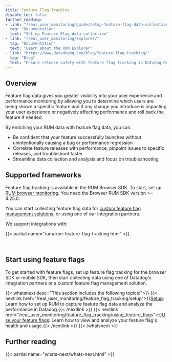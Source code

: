 ```yaml
---
title: Feature Flag Tracking
disable_toc: false
further_reading:
- link: "/real_user_monitoring/guide/setup-feature-flag-data-collection/"
  tag: "Documentation"
  text: "Set up Feature Flag data collection"
- link: "/real_user_monitoring/explorer/"
  tag: "Documentation"
  text: "Learn about the RUM Explorer"
- link: "https://www.datadoghq.com/blog/feature-flag-tracking/"
  tag: "Blog"
  text: "Ensure release safety with feature flag tracking in Datadog RUM"
---
```


## Overview

Feature flag data gives you greater visibility into your user experience and performance monitoring by allowing you to determine which users are being shown a specific feature and if any change you introduce is impacting your user experience or negatively affecting performance and roll back the feature if needed.

By enriching your RUM data with feature flag data, you can:

- Be confident that your feature successfully launches without unintentionally causing a bug or performance regression
- Correlate feature releases with performance, pinpoint issues to specific releases, and troubleshoot faster
- Streamline data collection and analysis and focus on troubleshooting

## Supported frameworks

Feature flag tracking is available in the RUM Browser SDK. To start, set up [RUM browser monitoring][2]. You need the Browser RUM SDK version >= 4.25.0.

You can start collecting feature flag data for [custom feature flag management solutions][3], or using one of our integration partners. 

We support integrations with:

{{< partial name="rum/rum-feature-flag-tracking.html" >}}

</br>

## Start using feature flags

To get started with feature flags, set up feature flag tracking for the browser SDK or mobile SDK, then start collecting data using one of Datadog's integration partners or a custom feature flag management solution.

{{< whatsnext desc="This section includes the following topics:">}}
  {{< nextlink href="/real_user_monitoring/feature_flag_tracking/setup">}}<u>Setup</u>: Learn how to set up RUM to capture feature flag data and analyze the performance in Datadog.{{< /nextlink >}}
  {{< nextlink href="/real_user_monitoring/feature_flag_tracking/using_feature_flags">}}<u>Use your feature flags</u>: Learn how to view and analyze your feature flag's health and usage.{{< /nextlink >}}
{{< /whatsnext >}}

## Further reading

{{< partial name="whats-next/whats-next.html" >}}

[1]: /real_user_monitoring/setup/
[2]: /real_user_monitoring/browser#setup
[3]: /real_user_monitoring/setup/?tab=npm#custom-feature-flag-management
[4]: https://app.datadoghq.com/rum/feature-flags
[5]: /real_user_monitoring/session_replay/browser/
[6]: /real_user_monitoring/error_tracking/explorer/#explore-your-issues
[7]: https://app.datadoghq.com/rum/explorer
[8]: /dashboards/
[9]: /monitors/#create-monitors
